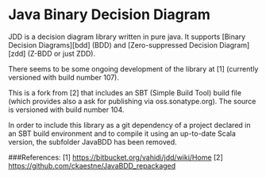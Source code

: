 # Java Binary Decision Diagram

JDD is a decision diagram library written in pure java. It supports [Binary Decision Diagrams][bdd] (BDD) and [Zero-suppressed Decision Diagram][zdd] (Z-BDD or just ZDD).

There seems to be some ongoing development of the library at [1] (currently versioned with build number 107). 

This is a fork from [2] that includes an SBT (Simple Build Tool) build file (which provides also a ask for publishing via oss.sonatype.org). The source is versioned with build number 104. 

In order to include this library as a git dependency of a project declared in an SBT build environment and to compile it using an up-to-date Scala version, the subfolder JavaBDD has been removed. 

###References:
[1] https://bitbucket.org/vahidi/jdd/wiki/Home
[2] https://github.com/ckaestne/JavaBDD_repackaged
